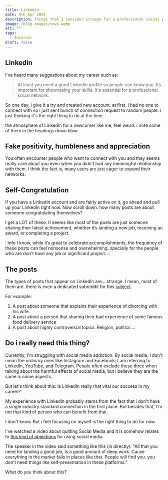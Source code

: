 ```yaml
---
title: Linkedin
date: 9th Apr 2025
description: Things that I consider strange for a professional social platform
image: /blog-images/cows.webp
alt: ""
tags:
  - Internet
draft: false
---
```


## Linkedin

I've heard many suggestions about my career such as:

> At least you need a good Linkedin profile so people can know you. Its important for showcasing your skills. It's essential for a professional social network.

So one day, i give it a try and created new account. at first, i had no one to connect with so i just sent bunch of connection request to random people. i just thinking it's the right thing to do at the time.

the atmosphere of LinkedIn for a newcomer like me, feel weird. i note some of them in the headings down blow.

## Fake positivity, humbleness and appreciation

You often encounter people who want to connect with you and they seems really care about you even when you didn't had any meaningful relationship with them. I think the fact is, many users are just eager to expand their networks.

## Self-Congratulation

If you have a Linkedin account and are fairly active on it, go ahead and pull up your LinkedIn right now. Now scroll down. how many posts are about someone congratulating themselves?

I get a LOT of these. It seems like most of the posts are just someone sharing their latest achievement, whether it’s landing a new job, receiving an award, or completing a project.

::info
I know, while it’s great to celebrate accomplishments, the frequency of these posts can feel nonsense and overwhelming. specially for the people who are don't have any job or significant project.
::

## The posts

The types of posts that appear on LinkedIn are... strange. I mean, most of them are. there is even a dedicated subreddit for this [subject](https://www.reddit.com/r/LinkedInLunatics/).

For example:

1. A post about someone that explains their experience of divorcing with his wife.
2. A post about a person that sharing their bad experience of some famous food delivery service 
3. A post about highly controversial topics. Religion, politics ...

## Do i really need this thing?

Currently, I'm struggling with social media addiction. By social media, I don't mean the ordinary ones like Instagram and Facebook; I am referring to LinkedIn, YouTube, and Telegram. People often exclude these three when talking about the harmful effects of social media, but i believe they are the same is some aspects.

But let's think about this: Is LinkedIn really that vital our success in my career?

My experience with LinkedIn probably stems from the fact that i don't have a single industry standard connection in the first place. But besides that, I'm not that kind of person who can benefit from that.

I don't know. But i feel focusing on myself is the right thing to do for now.

I've watched a video about quitting Social Media and it is somehow relates to [this kind of objections](https://youtu.be/3E7hkPZ-HTk?si=xcdO0hexCNoZpj14\&t=281) for using social media.

The speaker in the video said something like this (in directly): "All that you need for landing a good job, Is a good amount of deep work. Cause everything in the market falls in places like that. People will find you. you don't need things like self-presentation in these platforms."

What do you think about this? 
